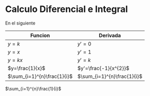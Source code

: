 # Calculo Diferencial e Integral
En el siguiente 

|Funcion|Derivada|
|---|---|
|$y=k$|$y'=0$|
|$y=x$|$y'=1$|
|$y=kx$|$y'=k$|
|$y=\frac{1}{x}$|$y'=\frac{-1}{x^{2}}$|
|$\sum_{i=1}^{n}\frac{1}{i}$|$\sum_{i=1}^{n}\frac{1}{i}$|

$\sum_{i=1}^{n}\frac{1}{i}$